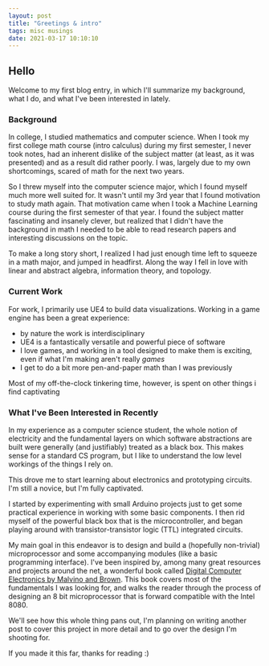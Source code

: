 ```yaml
---
layout: post
title: "Greetings & intro"
tags: misc musings
date: 2021-03-17 10:10:10
---
```


## Hello

Welcome to my first blog entry, in which I'll summarize my background, what I do, and what I've been interested in lately.

### Background

In college, I studied mathematics and computer science. When I took my first college math course (intro calculus) during my first semester, I never took notes, had an inherent dislike of the subject matter (at least, as it was presented) and as a result did rather poorly. I was, largely due to my own shortcomings, scared of math for the next two years.

So I threw myself into the computer science major, which I found myself much more well suited for. It wasn't until my 3rd year that I found motivation to study math again. That motivation came when I took a Machine Learning course during the first semester of that year. I found the subject matter fascinating and insanely clever, but realized that I didn't have the background in math I needed to be able to read research papers and interesting discussions on the topic.

To make a long story short, I realized I had just enough time left to squeeze in a math major, and jumped in headfirst. Along the way I fell in love with linear and abstract algebra, information theory, and topology. 

### Current Work 

For work, I primarily use UE4 to build data visualizations. Working in a game engine has been a great experience: 
- by nature the work is interdisciplinary
- UE4 is a fantastically versatile and powerful piece of software
- I love games, and working in a tool designed to make them is exciting, even if what I'm making aren't really *games*
- I get to do a bit more pen-and-paper math than I was previously

Most of my off-the-clock tinkering time, however, is spent on other things i find captivating

### What I've Been Interested in Recently 

In my experience as a computer science student, the whole notion of electricity and the fundamental layers on which software abstractions are built were generally (and justifiably) treated as a black box. This makes sense for a standard CS program, but I like to understand the low level workings of the things I rely on. 

This drove me to start learning about electronics and prototyping circuits. I'm still a novice, but I'm fully captivated. 

I started by experimenting with small Arduino projects just to get some practical experience in working with some basic components. I then rid myself of the powerful black box that is the microcontroller, and began playing around with transistor-transistor logic (TTL) integrated circuits.

My main goal in this endeavor is to design and build a (hopefully non-trivial) microprocessor and some accompanying modules (like a basic programming interface). I've been inspired by, among many great resources and projects around the net, a wonderful book called [Digital Computer Electronics by Malvino and Brown](https://www.amazon.com/Digital-Computer-Electronics-Albert-Malvino/dp/0028005945). This book covers most of the fundamentals I was looking for, and walks the reader through the process of designing an 8 bit microprocessor that is forward compatible with the Intel 8080. 

We'll see how this whole thing pans out, I'm planning on writing another post to cover this project in more detail and to go over the design I'm shooting for.

If you made it this far, thanks for reading :)






